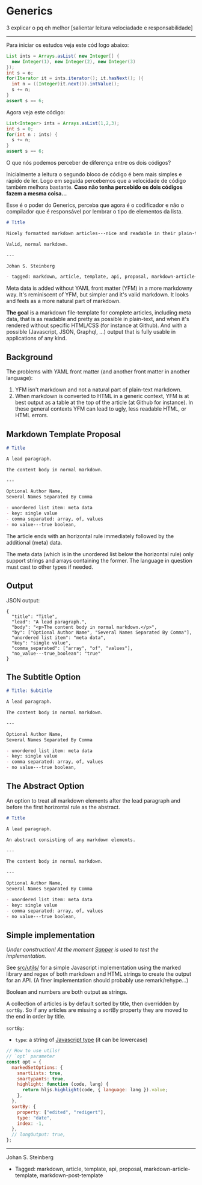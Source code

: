 # Generics

3 explicar o pq eh melhor [salientar leitura velociadade e responsabilidade]

---

Para iniciar os estudos veja este cód logo abaixo:

```java
List ints = Arrays.asList( new Integer[] {
  new Integer(1), new Integer(2), new Integer(3)
});
int s = o;
for(Iterator it = ints.iterator(); it.hasNext(); ){
  int n = ((Integer)it.next()).intValue();
  s += n;
}
assert s == 6;
```

Agora veja este código:

```java
List<Integer> ints = Arrays.asList(1,2,3);
int s = 0;
for(int n : ints) {
  s += n;
}
assert s == 6;
```

O que nós podemos perceber de diferença entre os dois códigos?

Inicialmente a leitura o segundo bloco de código é bem mais simples e rápido de ler. Logo em seguida percebemos que a velocidade de código também melhora bastante.
**Caso não tenha percebido os dois códigos fazem a mesma coisa...**

Esse é o poder do Generics, perceba que agora é o codificador e não o compilador que é responsável por lembrar o tipo de elementos da lista.

```markdown
# Title

Nicely formatted markdown articles---nice and readable in their plain-text form.

Valid, normal markdown.

---

Johan S. Steinberg

- tagged: markdown, article, template, api, proposal, markdown-article-template, markdown-post-template
```

Meta data is added without YAML front matter (YFM) in a more markdowny way. It's reminiscent of YFM, but simpler and it's valid markdown. It looks and feels as a more natural part of markdown.

**The goal** is a markdown file-template for complete articles, including meta data, that is as readable and pretty as possible in plain-text, and when it's rendered without specific HTML/CSS (for instance at Github). And with a possible (Javascript, JSON, Graphql, ...) output that is fully usable in applications of any kind.

## Background

The problems with YAML front matter (and another front matter in another language):

1. YFM isn't markdown and not a natural part of plain-text markdown.
2. When markdown is converted to HTML in a generic context, YFM is at best output as a table at the top of the article (at Github for instance). In these general contexts YFM can lead to ugly, less readable HTML, or HTML errors.

## Markdown Template Proposal

```markdown
# Title

A lead paragraph.

The content body in normal markdown.

---

Optional Author Name,
Several Names Separated By Comma

- unordered list item: meta data
- key: single value
- comma separated: array, of, values
- no value---true boolean,
```

The article ends with an horizontal rule immediately followed by the additional (meta) data.

The meta data (which is in the unordered list below the horizontal rule) only support strings and arrays containing the former. The language in question must cast to other types if needed.

## Output

JSON output:

```
{
  "title": "Title",
  "lead": "A lead paragraph.",
  "body": "<p>The content body in normal markdown.</p>",
  "by": ["Optional Author Name", "Several Names Separated By Comma"],
  "unordered list item": "meta data",
  "key": "single value",
  "comma_separated": ["array", "of", "values"],
  "no_value---true_boolean": "true"
}
```

## The Subtitle Option

```markdown
# Title: Subtitle

A lead paragraph.

The content body in normal markdown.

---

Optional Author Name,
Several Names Separated By Comma

- unordered list item: meta data
- key: single value
- comma separated: array, of, values
- no value---true boolean,
```

## The Abstract Option

An option to treat all markdown elements after the lead paragraph and before the first horizontal rule as the abstract.

```markdown
# Title

A lead paragraph.

An abstract consisting of any markdown elements.

---

The content body in normal markdown.

---

Optional Author Name,
Several Names Separated By Comma

- unordered list item: meta data
- key: single value
- comma separated: array, of, values
- no value---true boolean,
```

## Simple implementation

_Under construction! At the moment [Sapper](https://github.com/jssteinberg/sapper-floor-template) is used to test the implementation._

See [src/utils/](https://github.com/jssteinberg/markdown-article-template/tree/main/src/utils) for a simple Javascript implementation using the marked library and regex of both markdown and HTML strings to create the output for an API. (A finer implementation should probably use remark/rehype...)

Boolean and numbers are both output as strings.

A collection of articles is by default sorted by title, then overridden by `sortBy`. So if any articles are missing a sortBy property they are moved to the end in order by title.

`sortBy`:

- `type`: a string of [Javascript type](https://developer.mozilla.org/en-US/docs/Web/JavaScript/Data_structures) (it can be lowercase)

```javascript
// How to use utils!
// `opt` parameter
const opt = {
  markedSetOptions: {
    smartLists: true,
    smartypants: true,
    highlight: function (code, lang) {
      return hljs.highlight(code, { language: lang }).value;
    },
  },
  sortBy: {
    property: ["edited", "redigert"],
    type: "date",
    index: -1,
  },
  // longOutput: true,
};
```

[phrasing]: https://developer.mozilla.org/en-US/docs/Web/Guide/HTML/Content_categories#phrasing_content
[org]: https://daringfireball.net/projects/markdown/syntax#philosophy

---

Johan S. Steinberg

- Tagged: markdown, article, template, api, proposal, markdown-article-template, markdown-post-template
